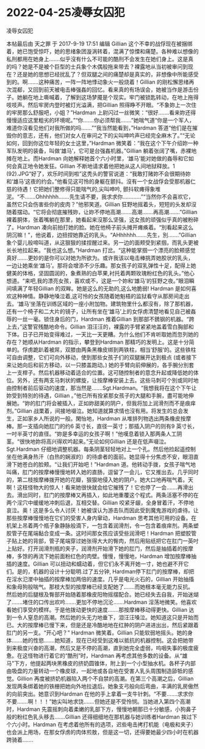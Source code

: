 # 2022-04-25凌辱女囚犯



凌辱女囚犯



本帖最后由 天之罪 于 2017-9-19 17:51 编辑 Gillian 这个不幸的战俘现在被捆绑着，她已饱受惊吓，她的思绪象团漩涡转着，混满了惊慄和痛楚。各种难以想像的私刑都用在她身上…….似乎沒有什么不可能的酷刑不会发生在她们身上。这是真的吗？她是不是被个巨型的士兵象个木偶般拖来带去？裸露地从当初被审问到现在？还是她的思想已经扰乱了？但双腿之间的痛楚却是真实的，非想像中所能感受到的。啊…….这种痛苦，一阵一阵地悸动象火一般烧着！Gillian 的刚松懈思绪再次混郩，又回到前天被电击棒强姦的回忆。看来真的有场误会，她被当作是游击份子。她躺在地上嘶喊着，了解到这场梦魇是个现实。牢门被锁匙转动，在地上拖得吱吱声。然后牢房内登时被灯光溢满，把Gillian 照得睁不开眼。“不象妳上一次住的牢房那么舒服吧，小姐？”Hardman 上尉闪过一丝微笑：“很好…….看来妳还得慢慢适应这里粗劣的环境呢。”“你…….你必须帮我…….”她喘气道“你是一个军人，难道你沒看见他们对我所做的吗…….”“我当然能看到，”Hardman 答道“他们是在摧毁你的意志，还有，他们对女人在审问之下的尖叫呻吟声已经完全麻木了。”“无论如何，回到你这位年轻的女士这里，”Hardman 微笑着：“我在这个下午介绍妳一种军队发明的装备，叫做‘雄马’，它可是台强姦机器。”Gillian 躺着张阔了嘴，赤裸地摊在地上。而Hardman 向她解释她首个六小时里，‘雄马’能对她做的姦辱和它如何会真正地令她发狂。Gillian 不断地请求着他把她从这人间地狱释放。1 (92).JPG“好了，欢乐时间到啦”这秃头的警官说道：“我敢打赌妳不会很期待妳和‘雄马’这夜的约会。”他看见这可怜的身躯在颤抖。沒有一个女战俘会受那机器仁慈的待遇！它把她们整修得只能喘气的,尖叫呻吟, 颤抖软瘫得象堆泥。“不…….Ohhhhhh…….先生请不要，我求求你…………”“当然你不会喜欢它，虽然它只会伤害些你的皮肉？”他邪笑道。Gillian 狂野地摇着头，短短的头发却沒随着摆动。“它将会彻底摧残妳，让妳不停地高潮…….高潮…….再高潮…….”Gillian 裸着胴体，张着嘴躺在那里，她看起来沒那么坚强，这女孩的顽强似乎真的被粉碎了。Hardman 凑向前拍打她的脸。她在他椅子前头摊开瘫痪着。“別看起来这么阴沉嘛！”，他说着，边扭捏她靠近的乳头。“AHhhhhh…….先生，別…….”Gillian象个婴儿般啼叫道，从这狠狠的揉捏醒过来。另一边的面颊受到紧掴，而乳头更被长长地拉起来。“我也这么想。”Hardman 打岔。“这种能掌掴一个漂亮的脸颊感觉真好…….更妙的是你可以对她为所欲为。或许我该以电击棒挑弄她胶状的乳头，一边让她乘坐‘雄马’。那将会增添不少乐趣。那女孩子的双乳弹性十足，配得上她健美的体格，坚固圆润的，象煮熟的白苹果,衬托着两颗玫瑰粉红色的乳头。”他心想道。“来吧,我的漂亮女孩，喜欢或不，这是一个妳和‘雄马’的狂野之夜。”眼泪瞬间填满了年轻Gillian 的双眸。她是这么的无助的,这么地脆弱! Hardman 是如何喜欢这种神情。静静地嗓泣着,这可怜的女孩随着她魁梧的监狱看守从那房间走出去。‘雄马’坐落在训练区域的一座小附加物。建筑物里什么都沒有，除了那机器，还有一个椅子和二大片的镜子，让所有坐在‘雄马’上的女俘虏清楚地看见自己被姦辱的一丝一毫。锁住身后的门，Hardman 推着Gillian 到那部不銹钢的机器。“跨上去，”这警官残酷地命令。Gillian 泪汪汪的，裸露的手臂紧紧地盖着雪白胸部和下体。日子已开始变得难过，一天比一天更糟。为什么他们不肯听取她而忽列她的存在？她顺从Hardman 的指示，攀登到Hardman 那精巧的发明上。这是十分简单的。俘虏跪趴着被屌，双膝由两条黑橡皮绑到两铁柱，相当‘舒服’的。这些铁柱可自由调整，它们可向外移动，使到那些女孩子们的双腿展开达到极点 (或者接下来让她向后和前方移动，以一只膝盖跑动。) 她的手臂向前伸展的，各手腕分別套上一支桿子。然后机器移动着适合的位置。这可随控制者的意念升起或降低她的体位。另外，还有两支马刺状的螺旋，让按摩棒安装上去。这些马刺可个別或同时地由控制者前后驱动的速度，那当然是…….Sgt.Hardman。“我想我将在这个下午让妳受到特別的待遇，Gillian 。”他已所有拴紧那女孩子的大腿和手腕，盡可能地伸展她。“妳的肛门将会被插入，正如妳甜美的阴户，但我将加上润滑剂而不是痕痒剂。”Gillian 战栗着，间接地啜泣。她知道就算求情也沒有用。将发生的总会发生，正如家乡人所说的一般。閑怡地，Hardman 从堆排列物选出两条橡皮按摩棒。那一支插向她肛门的约6 英寸长，直径一英寸；那插入阴户的则有9 英寸长，一吋半英寸的直径。“妳是多幸运的女孩子啊！”他嘆息着锁入那两条人工阴茎。“很快地妳将高兴得欢吟起来。”无论如何Gillian 还是在低声啜泣。Sgt.Hardman 仔细地调整机器。每条阴茎轻轻地对上一个孔。然后他捡起遥控制坐在他满身热汗（白热的娴淑的）的待虐者的面前。她显得十分焦虑不安，眼泪直滑下她苍白的脸颊。“让我们开始吧！”Hardman 道。他转动手拨，女孩子喘气地叫痛，肛门的按摩棒慢慢地转入她的直肠，逗留了一会儿，它又推出去。几乎同时的，第二枝按摩棒拨开她的花瓣，狠狠地侵入她的阴户。她大口地再喘气着。天啊！这枝怪物大的惊人！看来她很快就会给它摧残了！它也停了一会…….再滑出去。滑出同时，肛门的按摩棒又再插入，如此地重覆这个程式。两条活塞不停的在两个淫穴中缓缓地冲刺后退，互相交替。Gillian 咬紧牙龈，全身冒着汗，不停地哀泣。奥！这是多么令人讨厌！她被误认为游击队而因此受到魔鬼游戏的虐待。让那些按摩棒慢慢地在它们的受害人身内窜动，Hardman 思考其他可用的设备。在机架上吊着两个瓶子象静脉般滴下，一包含着润滑剂，令一包含着痕痒剂。两条塑胶管子在尾端黏合变成一条。这时间那女孩应该受些润滑吧！Hardman 把塑胶管子贴上她的背部，管子尾端穿过她张得大大的臀肉，然后用贴纸把它在肛门一英吋上贴好。打开润滑剂瓶的夹子，润滑剂开始滑下她的肛门，然后是抽插着的按摩棒，多馀的再流下她前面粉红色的肉壁。慢慢，慢慢地，Hardman 增加按摩棒抽插的速度。Gillian 可以扭动和蠕动着，但它们永不离开她一寸，她也避不开它们。是的，机器的设计十分聪明.过了五分钟, Hardman停下肛门的按摩棒，却把在淫水氾漤中抽插的按摩棒加两倍的速度。几乎是电光火石的，Gillian 开始抽搐和象母狗般喘气。那枝大型的按摩棒已经支配她了…….而她根本毫无能力反抗。然后她的后腿根及臀部开始随着那橡皮阳物摇摆配合。她已经失去自我，开始迷煳了…….堵住的口传出欢吟…….更加不停地沉沦…….Hardman 淫荡地微笑。他喜欢看她们享受的模样。于是他拨动更快的速度…….那按摩棒移动得更快。Gillian 达到一令人窒息的高潮。然后她的头无力地垂下，泪汪汪嗓泣。她知道这只是开始而已。大的按摩棒已慢下来，但是还是冷酷地地在红肿的阴户进进出出，然后紧跟着肛门的另一支。“开心吧？” Hardman 微笑着。Gillian 只能软弱地摇头。她的身体…….她的性慾…….她知道，现在已经受到这难以抵抗的机器控制。这会把她带到来极度兴奋的高潮，然后又是不停的高潮，直到她完全虚弱，呜咽失事的极度疲惫。在这怪物进行着它的“酷刑”时，Hardman 再考虑其他多数的设备。从“雄马”下方，他提起两块黑橡皮的挤奶圆锥体，附上到一个小型抽水机。各杯子内部由吸盘的力量转动一个橡皮球，一起地或各自地在受害人乳头周围制造舔牴的感觉。Gillion 再度被挤奶机器陷入两个不自禁的高潮。在第三个高潮之后，Gillian 发现两条绑着她的铁栅把她向外地拉退后。她象支弓般向后弯曲，丰满的乳房傲然的向前突出。她意识到Hardman 在他的手上拿着一支牛针刺。“不要…….求求你不要…….啊！！！”她尖叫地求饶…….但她还是不受怜悯。当她进入第四个高潮时，Hardman 先震摇刺向着柔嫩的乳部下方，慢慢地朝那已十分敏感，小狗鼻子般的粉红色乳头移去…….Gillian 还得细细地在那机器与她训练者Hardman 挨过下个六小时。Hardman 在考虑着他所有的选项，迟些电击拷打机能（电极和夹子）也会派上用场，在那女俘虏的肉体煎敖，但是这一切，还得要她最少四小时在机器跨骑着…….


